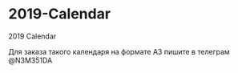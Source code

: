 # 2019-Calendar
2019 Calendar 

Для заказа такого календаря на формате А3 пишите в телеграм @N3M351DA
